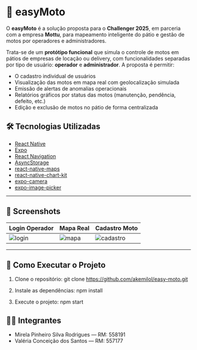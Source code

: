 # 🚀 easyMoto

O **easyMoto** é a solução proposta para o **Challenger 2025**, em parceria com a empresa **Mottu**, para mapeamento inteligente do pátio e gestão de motos por operadores e administradores.

Trata-se de um **protótipo funcional** que simula o controle de motos em pátios de empresas de locação ou delivery, com funcionalidades separadas por tipo de usuário: **operador** e **administrador**. A proposta é permitir:

- O cadastro individual de usuários
- Visualização das motos em mapa real com geolocalização simulada
- Emissão de alertas de anomalias operacionais
- Relatórios gráficos por status das motos (manutenção, pendência, defeito, etc.)
- Edição e exclusão de motos no pátio de forma centralizada

## 🛠️ Tecnologias Utilizadas

- [React Native](https://reactnative.dev/)
- [Expo](https://expo.dev/)
- [React Navigation](https://reactnavigation.org/)
- [AsyncStorage](https://react-native-async-storage.github.io/async-storage/)
- [react-native-maps](https://github.com/react-native-maps/react-native-maps)
- [react-native-chart-kit](https://github.com/indiespirit/react-native-chart-kit)
- [expo-camera](https://docs.expo.dev/versions/latest/sdk/camera/)
- [expo-image-picker](https://docs.expo.dev/versions/latest/sdk/imagepicker/)

---

## 📸 Screenshots

| Login Operador | Mapa Real | Cadastro Moto |
|----------------|-----------|----------------|
| ![login](https://media.discordapp.net/attachments/954097907806642297/1372307087480066048/image.png?ex=68264c11&is=6824fa91&hm=ffe961ac424dbb5683214fa678dd99c623a8384d0fdd081e7ed9a7ff1d451d7e&=&format=webp&quality=lossless) | ![mapa](https://media.discordapp.net/attachments/954097907806642297/1372307360038523013/image.png?ex=68264c52&is=6824fad2&hm=8db54b0a532c3ef7cd10f8dd47ac95b353b516da7153a76a021342c7119e0ece&=&format=webp&quality=lossless) | ![cadastro](https://cdn.discordapp.com/attachments/954097907806642297/1372307596693999627/image.png?ex=68264c8b&is=6824fb0b&hm=d3cbb78432c9f6f0d616d13cee9d05a37bb361f4968a1b5d0519fe1d37ce0cb5&format=webp&quality=lossless) |

---

##  🧪 Como Executar o Projeto

1. Clone o repositório:
   git clone https://github.com/akemilol/easy-moto.git
2. Instale as dependências:
   npm install

3. Execute o projeto:
   npm start

##  👩‍💻 Integrantes

- Mirela Pinheiro Silva Rodrigues — RM: 558191
- Valéria Conceição dos Santos — RM: 557177
